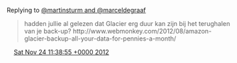 Replying to [@martinsturm and @marceldegraaf](https://twitter.com/martinsturm/status/270897831336886273)

> hadden jullie al gelezen dat Glacier erg duur kan zijn bij het terughalen van je back\-up? http://www\.webmonkey\.com/2012/08/amazon\-glacier\-backup\-all\-your\-data\-for\-pennies\-a\-month/

<img src="../../media/tweet.ico" width="12" /> [Sat Nov 24 11:38:55 +0000 2012](https://twitter.com/DromerDenker/status/272303280565129216)